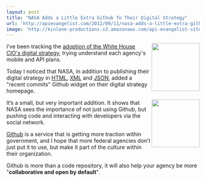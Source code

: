 ```yaml
---
layout: post
title: "NASA Adds a Little Extra Github To Their Digital Strategy"
url: 'http://apievangelist.com/2012/09/11/nasa-adds-a-little-extra-github-to-their-digital-strategy/'
image: 'http://kinlane-productions.s3.amazonaws.com/api-evangelist-site/blog/nasa_logo.png'
---
```


[<img src="https://s3.amazonaws.com/kinlane-productions/api-evangelist/nasa/nasa_logo.png" alt="" width="125" align="right" />][1]

I’ve been tracking the [adoption of the White House CIO's digital strategy][2], trying understand each agency's mobile and API plans.

Today I noticed that NASA, in addition to publishing their digital strategy in [HTML][1], [XML][3] and [JSON][4], added a "recent commits" Github widget on their digital strategy homepage.

[<img src="https://s3.amazonaws.com/kinlane-productions/api-evangelist/nasa/NASA+-Recent-Commits.png" alt="" width="125" align="right" />][5]

It’s a small, but very important addition. It shows that NASA sees the importance of not just using Github, but pushing code and interacting with developers via the social network.

[Github][6] is a service that is getting more traction within government, and I hope that more federal agencies don’t just put it to use, but make it part of the culture within their organization.

Github is more than a code repository, it will also help your agency be more "**collaborative and open by default**".

   [1]: http://www.nasa.gov/agency/digitalstrategy/index.html (NASA HTML Digital Strategy)
   [2]: /federal_government.php (progress of each federal agency’s adoption of the White House CIO digital strategy)
   [3]: http://www.nasa.gov/digitalstrategy.xml (XML)
   [4]: http://www.nasa.gov/digitalstrategy.json (NASA JSON Digital Strategy)
   [5]: https://github.com/nasa/digital-strategy (NASA Github Recent Commits)
   [6]: http://www.github.com (Github)
